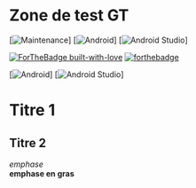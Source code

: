 # Zone de test GT

[![Maintenance](https://img.shields.io/badge/Maintained%3F-yes-green.svg)]
[![Android](https://img.shields.io/badge/Dev-Android-success)]
[![Android Studio](https://img.shields.io/badge/Android-Studio-blue)]


[![ForTheBadge built-with-love](http://ForTheBadge.com/images/badges/built-with-love.svg)](https://GitHub.com/Naereen/)
[![forthebadge](https://forthebadge.com/images/badges/built-for-android.svg)](https://forthebadge.com)

[![Android](https://img.shields.io/badge/Dev-Android-success)]
[![Android Studio](https://img.shields.io/badge/Android-Studio-blue)]

# Titre 1
## Titre 2


_emphase_  
__emphase en gras__